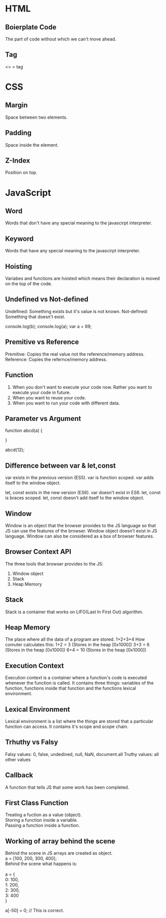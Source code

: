 # HTML

## Boierplate Code

The part of code without which we can't move ahead.

## Tag

<> = tag

# CSS

## Margin

Space between two elements.

## Padding

Space inside the element.

## Z-Index

Position on top.

# JavaScript

## Word

Words that don't have any special meaning to the javascirpt interpreter.

## Keyword

Words that have any special meaning to the javascirpt interpreter.

## Hoisting

Variabes and functions are hoisted which means their declaration is moved on the top of the code.

## Undefined vs Not-defined

Undefined: Something exists but it's value is not known.
Not-defined: Something that doesn't exist.

console.log(b); <!-- Error: b is not defined. -->
console.log(a); <!-- undefined -->
var a = 89;

## Premitive vs Reference

Premitive: Copies the real value not the reference/memory address.
Reference: Copies the refernce/memory address.

## Function

1. When you don't want to execute your code now. Rather you want to execute your code in future.
2. When you want to reuse your code.
3. When you want to run your code with different data.

## Parameter vs Argument

function abcd(a) {

}

abcd(12);

<!-- a: parameter -->
<!-- 12: argument -->

## Difference between var & let,const

var exists in the previous version (ES5).
var is function scoped.
var adds itself to the window object.

let, const exists in the new version (ES6). var doesn't exist in ES6.
let, const is braces scoped.
let, const doesn't add itself to the window object.

## Window

Window is an object that the browser provides to the JS language so that JS can use the features of the browser. Window object doesn't exist in JS language.
Window can also be considered as a box of browser features.

## Browser Context API

The three tools that browser provides to the JS:

1. Window object
2. Stack
3. Heap Memory

## Stack

Stack is a container that works on LIFO(Last In First Out) algorithm.

## Heap Memory

The place where all the data of a program are stored.
1+2+3+4
How comuter calculates this:
1+2 = 3 (Stores in the heap [0x1000])
3+3 = 6 (Stores in the heap [0x1000])
6+4 = 10 (Stores in the heap [0x1000])

## Execution Context

Execution context is a container where a function's code is executed whenever the function is called. It contains three things: variables of the function, functions inside that function and the functions lexical environment.

## Lexical Environment

Lexical environment is a list where the things are stored that a particular function can access. It contains it's scope and scope chain.

## Trhuthy vs Falsy

Falsy values: 0, false, undedined, null, NaN, document.all
Truthy values: all other values

## Callback

A function that tells JS that some work has been completed.

## First Class Function

Treating a fuction as a value (object).
<br>
Storing a function inside a variable.
<br>
Passing a function inside a function.

## Working of array behind the scene

Behind the scene in JS arrays are created as object.
<br>
a = [100, 200, 300, 400];
<br>
Behind the scene what happens is:  
<br>
a = {
<br>
0: 100,
<br>
1: 200,
<br>
2: 300,
<br>
3: 400
<br>
}
<br>

a[-50] = 0; // This is correct.
